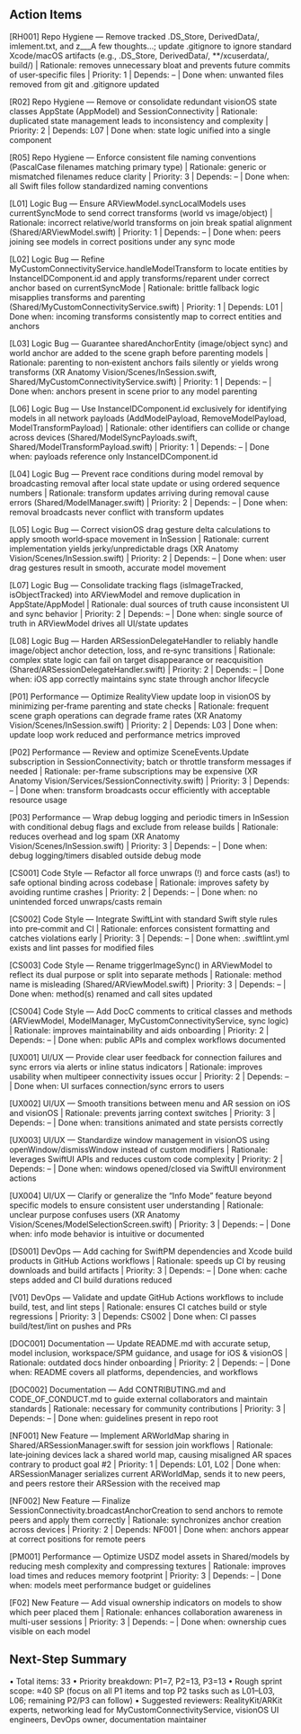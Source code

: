 ## Action Items

[RH001] Repo Hygiene — Remove tracked .DS_Store, DerivedData/, imlement.txt, and z___A few thoughts...; update .gitignore to ignore standard Xcode/macOS artifacts (e.g., .DS_Store, DerivedData/, **/xcuserdata/, build/) | Rationale: removes unnecessary bloat and prevents future commits of user‑specific files | Priority: 1 | Depends: – | Done when: unwanted files removed from git and .gitignore updated

[R02] Repo Hygiene — Remove or consolidate redundant visionOS state classes AppState (AppModel) and SessionConnectivity | Rationale: duplicated state management leads to inconsistency and complexity | Priority: 2 | Depends: L07 | Done when: state logic unified into a single component

[R05] Repo Hygiene — Enforce consistent file naming conventions (PascalCase filenames matching primary type) | Rationale: generic or mismatched filenames reduce clarity | Priority: 3 | Depends: – | Done when: all Swift files follow standardized naming conventions

[L01] Logic Bug — Ensure ARViewModel.syncLocalModels uses currentSyncMode to send correct transforms (world vs image/object) | Rationale: incorrect relative/world transforms on join break spatial alignment (Shared/ARViewModel.swift) | Priority: 1 | Depends: – | Done when: peers joining see models in correct positions under any sync mode

[L02] Logic Bug — Refine MyCustomConnectivityService.handleModelTransform to locate entities by InstanceIDComponent.id and apply transforms/reparent under correct anchor based on currentSyncMode | Rationale: brittle fallback logic misapplies transforms and parenting (Shared/MyCustomConnectivityService.swift) | Priority: 1 | Depends: L01 | Done when: incoming transforms consistently map to correct entities and anchors

[L03] Logic Bug — Guarantee sharedAnchorEntity (image/object sync) and world anchor are added to the scene graph before parenting models | Rationale: parenting to non‑existent anchors fails silently or yields wrong transforms (XR Anatomy Vision/Scenes/InSession.swift, Shared/MyCustomConnectivityService.swift) | Priority: 1 | Depends: – | Done when: anchors present in scene prior to any model parenting

[L06] Logic Bug — Use InstanceIDComponent.id exclusively for identifying models in all network payloads (AddModelPayload, RemoveModelPayload, ModelTransformPayload) | Rationale: other identifiers can collide or change across devices (Shared/ModelSyncPayloads.swift, Shared/ModelTransformPayload.swift) | Priority: 1 | Depends: – | Done when: payloads reference only InstanceIDComponent.id

[L04] Logic Bug — Prevent race conditions during model removal by broadcasting removal after local state update or using ordered sequence numbers | Rationale: transform updates arriving during removal cause errors (Shared/ModelManager.swift) | Priority: 2 | Depends: – | Done when: removal broadcasts never conflict with transform updates

[L05] Logic Bug — Correct visionOS drag gesture delta calculations to apply smooth world‑space movement in InSession | Rationale: current implementation yields jerky/unpredictable drags (XR Anatomy Vision/Scenes/InSession.swift) | Priority: 2 | Depends: – | Done when: user drag gestures result in smooth, accurate model movement

[L07] Logic Bug — Consolidate tracking flags (isImageTracked, isObjectTracked) into ARViewModel and remove duplication in AppState/AppModel | Rationale: dual sources of truth cause inconsistent UI and sync behavior | Priority: 2 | Depends: – | Done when: single source of truth in ARViewModel drives all UI/state updates

[L08] Logic Bug — Harden ARSessionDelegateHandler to reliably handle image/object anchor detection, loss, and re‑sync transitions | Rationale: complex state logic can fail on target disappearance or reacquisition (Shared/ARSessionDelegateHandler.swift) | Priority: 2 | Depends: – | Done when: iOS app correctly maintains sync state through anchor lifecycle

[P01] Performance — Optimize RealityView update loop in visionOS by minimizing per‑frame parenting and state checks | Rationale: frequent scene graph operations can degrade frame rates (XR Anatomy Vision/Scenes/InSession.swift) | Priority: 2 | Depends: L03 | Done when: update loop work reduced and performance metrics improved

[P02] Performance — Review and optimize SceneEvents.Update subscription in SessionConnectivity; batch or throttle transform messages if needed | Rationale: per-frame subscriptions may be expensive (XR Anatomy Vision/Services/SessionConnectivity.swift) | Priority: 3 | Depends: – | Done when: transform broadcasts occur efficiently with acceptable resource usage

[P03] Performance — Wrap debug logging and periodic timers in InSession with conditional debug flags and exclude from release builds | Rationale: reduces overhead and log spam (XR Anatomy Vision/Scenes/InSession.swift) | Priority: 3 | Depends: – | Done when: debug logging/timers disabled outside debug mode

[CS001] Code Style — Refactor all force unwraps (!) and force casts (as!) to safe optional binding across codebase | Rationale: improves safety by avoiding runtime crashes | Priority: 2 | Depends: – | Done when: no unintended forced unwraps/casts remain

[CS002] Code Style — Integrate SwiftLint with standard Swift style rules into pre‑commit and CI | Rationale: enforces consistent formatting and catches violations early | Priority: 3 | Depends: – | Done when: .swiftlint.yml exists and lint passes for modified files

[CS003] Code Style — Rename triggerImageSync() in ARViewModel to reflect its dual purpose or split into separate methods | Rationale: method name is misleading (Shared/ARViewModel.swift) | Priority: 3 | Depends: – | Done when: method(s) renamed and call sites updated

[CS004] Code Style — Add DocC comments to critical classes and methods (ARViewModel, ModelManager, MyCustomConnectivityService, sync logic) | Rationale: improves maintainability and aids onboarding | Priority: 2 | Depends: – | Done when: public APIs and complex workflows documented

[UX001] UI/UX — Provide clear user feedback for connection failures and sync errors via alerts or inline status indicators | Rationale: improves usability when multipeer connectivity issues occur | Priority: 2 | Depends: – | Done when: UI surfaces connection/sync errors to users

[UX002] UI/UX — Smooth transitions between menu and AR session on iOS and visionOS | Rationale: prevents jarring context switches | Priority: 3 | Depends: – | Done when: transitions animated and state persists correctly

[UX003] UI/UX — Standardize window management in visionOS using openWindow/dismissWindow instead of custom modifiers | Rationale: leverages SwiftUI APIs and reduces custom code complexity | Priority: 2 | Depends: – | Done when: windows opened/closed via SwiftUI environment actions

[UX004] UI/UX — Clarify or generalize the “Info Mode” feature beyond specific models to ensure consistent user understanding | Rationale: unclear purpose confuses users (XR Anatomy Vision/Scenes/ModelSelectionScreen.swift) | Priority: 3 | Depends: – | Done when: info mode behavior is intuitive or documented

[DS001] DevOps — Add caching for SwiftPM dependencies and Xcode build products in GitHub Actions workflows | Rationale: speeds up CI by reusing downloads and build artifacts | Priority: 3 | Depends: – | Done when: cache steps added and CI build durations reduced

[V01] DevOps — Validate and update GitHub Actions workflows to include build, test, and lint steps | Rationale: ensures CI catches build or style regressions | Priority: 3 | Depends: CS002 | Done when: CI passes build/test/lint on pushes and PRs

[DOC001] Documentation — Update README.md with accurate setup, model inclusion, workspace/SPM guidance, and usage for iOS & visionOS | Rationale: outdated docs hinder onboarding | Priority: 2 | Depends: – | Done when: README covers all platforms, dependencies, and workflows

[DOC002] Documentation — Add CONTRIBUTING.md and CODE_OF_CONDUCT.md to guide external collaborators and maintain standards | Rationale: necessary for community contributions | Priority: 3 | Depends: – | Done when: guidelines present in repo root

[NF001] New Feature — Implement ARWorldMap sharing in Shared/ARSessionManager.swift for session join workflows | Rationale: late‑joining devices lack a shared world map, causing misaligned AR spaces contrary to product goal #2 | Priority: 1 | Depends: L01, L02 | Done when: ARSessionManager serializes current ARWorldMap, sends it to new peers, and peers restore their ARSession with the received map

[NF002] New Feature — Finalize SessionConnectivity.broadcastAnchorCreation to send anchors to remote peers and apply them correctly | Rationale: synchronizes anchor creation across devices | Priority: 2 | Depends: NF001 | Done when: anchors appear at correct positions for remote peers

[PM001] Performance — Optimize USDZ model assets in Shared/models by reducing mesh complexity and compressing textures | Rationale: improves load times and reduces memory footprint | Priority: 3 | Depends: – | Done when: models meet performance budget or guidelines

[F02] New Feature — Add visual ownership indicators on models to show which peer placed them | Rationale: enhances collaboration awareness in multi-user sessions | Priority: 3 | Depends: – | Done when: ownership cues visible on each model

## Next-Step Summary
• Total items: 33
• Priority breakdown: P1=7, P2=13, P3=13
• Rough sprint scope: ≈40 SP (focus on all P1 items and top P2 tasks such as L01–L03, L06; remaining P2/P3 can follow)
• Suggested reviewers: RealityKit/ARKit experts, networking lead for MyCustomConnectivityService, visionOS UI engineers, DevOps owner, documentation maintainer